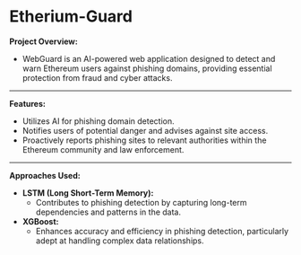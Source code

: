# Etherium-Guard

**Project Overview:**
   - WebGuard is an AI-powered web application designed to detect and warn Ethereum users against phishing domains, providing essential protection from fraud and cyber attacks.

---

**Features:**
   - Utilizes AI for phishing domain detection.
   - Notifies users of potential danger and advises against site access.
   - Proactively reports phishing sites to relevant authorities within the Ethereum community and law enforcement.

---

**Approaches Used:**
   - **LSTM (Long Short-Term Memory):**
     - Contributes to phishing detection by capturing long-term dependencies and patterns in the data.
   - **XGBoost:**
     - Enhances accuracy and efficiency in phishing detection, particularly adept at handling complex data relationships.

